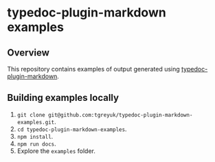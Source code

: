 # typedoc-plugin-markdown examples

## Overview

This repository contains examples of output generated using [typedoc-plugin-markdown](https://typedoc-plugin-markdown.org).

## Building examples locally

1. `git clone git@github.com:tgreyuk/typedoc-plugin-markdown-examples.git`.
2. `cd typedoc-plugin-markdown-examples`.
3. `npm install`.
4. `npm run docs`.
5. Explore the `examples` folder.
